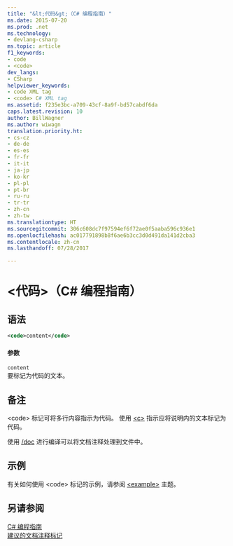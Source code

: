 ```yaml
---
title: "&lt;代码&gt;（C# 编程指南）"
ms.date: 2015-07-20
ms.prod: .net
ms.technology:
- devlang-csharp
ms.topic: article
f1_keywords:
- code
- <code>
dev_langs:
- CSharp
helpviewer_keywords:
- code XML tag
- <code> C# XML tag
ms.assetid: f235e3bc-a709-43cf-8a9f-bd57cabdf6da
caps.latest.revision: 10
author: BillWagner
ms.author: wiwagn
translation.priority.ht:
- cs-cz
- de-de
- es-es
- fr-fr
- it-it
- ja-jp
- ko-kr
- pl-pl
- pt-br
- ru-ru
- tr-tr
- zh-cn
- zh-tw
ms.translationtype: HT
ms.sourcegitcommit: 306c608dc7f97594ef6f72ae0f5aaba596c936e1
ms.openlocfilehash: ac017791898b8f6ae6b3cc3d0d491da141d2cba3
ms.contentlocale: zh-cn
ms.lasthandoff: 07/28/2017

---
```

# <a name="ltcodegt-c-programming-guide"></a>&lt;代码&gt;（C# 编程指南）
## <a name="syntax"></a>语法  
  
```xml  
<code>content</code>  
```  
  
#### <a name="parameters"></a>参数  
 `content`  
 要标记为代码的文本。  
  
## <a name="remarks"></a>备注  
 \<code> 标记可将多行内容指示为代码。 使用 [\<c>](../../../csharp/programming-guide/xmldoc/code-inline.md) 指示应将说明内的文本标记为代码。  
  
 使用 [/doc](../../../csharp/language-reference/compiler-options/doc-compiler-option.md) 进行编译可以将文档注释处理到文件中。  
  
## <a name="example"></a>示例  
 有关如何使用 \<code> 标记的示例，请参阅 [\<example>](../../../csharp/programming-guide/xmldoc/example.md) 主题。  
  
## <a name="see-also"></a>另请参阅  
 [C# 编程指南](../../../csharp/programming-guide/index.md)   
 [建议的文档注释标记](../../../csharp/programming-guide/xmldoc/recommended-tags-for-documentation-comments.md)

